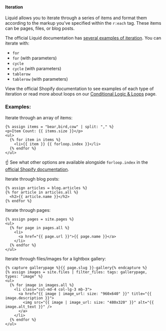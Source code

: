 #### Iteration

Liquid allows you to iterate through a series of items and format them according to the markup you've specified within the `r:each` tag. These items can be pages, files, or blog posts.

The official Liquid documentation has [several examples of iteration](https://shopify.github.io/liquid/tags/iteration/). You can iterate with:

  * `for`
  * `for` (with parameters)
  * `cycle`
  * `cycle` (with parameters)
  * `tablerow`
  * `tablerow` (with parameters)

View the official Shopify documentation to see examples of each type of iteration or read more about loops on our [Conditional Logic & Loops](https://cleanslatecms.wvu.edu/how-to/theme-development/conditional-logic-loops) page.

### Examples:

Iterate through an array of items:

```
{% assign items = "bear,bird,cow" | split: "," %}
<p>Item Count: {{ items.size }}</p>
<ul>
  {% for item in items %}
    <li>{{ item }} {{ forloop.index }}</li>
  {% endfor %}
</ul>
```

☝️ See what other options are available alongside `forloop.index` in the [official Shopify documentation](https://shopify.dev/docs/themes/liquid/reference/objects/for-loops).

Iterate through blog posts:

```
{% assign articles = blog.articles %}
{% for article in articles.all %}
  <h2>{{ article.name }}</h2>
{% endfor %}
```

Iterate through pages:

```
{% assign pages = site.pages %}
<ul>
  {% for page in pages.all %}
    <li>
      <a href="{{ page.url }}">{{ page.name }}</a>
    </li>
  {% endfor %}
</ul>
```

Iterate through files/images for a lightbox gallery:

```
{% capture gallerypage %}{{ page.slug }}-gallery{% endcapture %}
{% assign images = site.files | filter_files: tags: gallerypage, types: "image" %}
<ul>
  {% for image in images.all %}
    <li class="col-md-4 col-lg-3 mb-3">
      <a href="{{ image | image_url: size: "960x640" }}" title="{{ image.description }}">
        <img src="{{ image | image_url: size: "480x320" }}" alt="{{ image.alt_text }}" />
      </a>
    </li>
  {% endfor %}
</ul>
```
